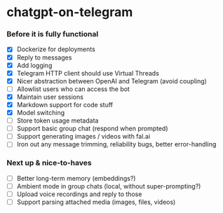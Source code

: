 # chatgpt-on-telegram

### Before it is fully functional

- [x] Dockerize for deployments
- [x] Reply to messages
- [x] Add logging
- [x] Telegram HTTP client should use Virtual Threads
- [x] Nicer abstraction between OpenAI and Telegram (avoid coupling)
- [ ] Allowlist users who can access the bot
- [x] Maintain user sessions
- [x] Markdown support for code stuff
- [x] Model switching
- [ ] Store token usage metadata
- [ ] Support basic group chat (respond when prompted)
- [ ] Support generating images / videos with fal.ai
- [ ] Iron out any message trimming, reliability bugs, better error-handling

### Next up & nice-to-haves

- [ ] Better long-term memory (embeddings?)
- [ ] Ambient mode in group chats (local, without super-prompting?)
- [ ] Upload voice recordings and reply to those
- [ ] Support parsing attached media (images, files, videos)
